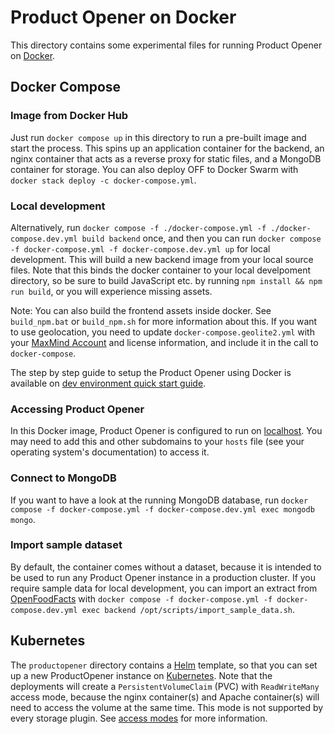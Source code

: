 # Product Opener on Docker

This directory contains some experimental files for running Product Opener on [Docker](https://docker.com).

## Docker Compose

### Image from Docker Hub

Just run `docker compose up` in this directory to run a pre-built image and start the process. This spins up an application container for the backend, an nginx container that acts as a reverse proxy for static files, and a MongoDB container for storage. You can also deploy OFF to Docker Swarm with `docker stack deploy -c docker-compose.yml`.

### Local development

Alternatively, run `docker compose -f ./docker-compose.yml -f ./docker-compose.dev.yml build backend` once, and then you can run `docker compose -f docker-compose.yml -f docker-compose.dev.yml up` for local development. This will build a new backend image from your local source files. Note that this binds the docker container to your local develpoment directory, so be sure to build JavaScript etc. by running `npm install && npm run build`, or you will experience missing assets.

Note: You can also build the frontend assets inside docker. See `build_npm.bat` or `build_npm.sh` for more information about this. If you want to use geolocation, you need to update `docker-compose.geolite2.yml` with your [MaxMind Account](https://blog.maxmind.com/2019/12/18/significant-changes-to-accessing-and-using-geolite2-databases/) and license information, and include it in the call to `docker-compose`.

The step by step guide to setup the Product Opener using Docker is available on [dev environment quick start guide](https://github.com/openfoodfacts/openfoodfacts-server/blob/main/installation/dev-environment-quick-start-guide.md).

### Accessing Product Opener

In this Docker image, Product Opener is configured to run on [localhost](http://world.productopener.localhost/). You may need to add this and other subdomains to your `hosts` file (see your operating system's documentation) to access it.

### Connect to MongoDB

If you want to have a look at the running MongoDB database, run `docker compose -f docker-compose.yml -f docker-compose.dev.yml exec mongodb mongo`.

### Import sample dataset

By default, the container comes without a dataset, because it is intended to be used to run any Product Opener instance in a production cluster. If you require sample data for local development, you can import an extract from [OpenFoodFacts](https://world.openfoodfacts.org) with `docker compose -f docker-compose.yml -f docker-compose.dev.yml exec backend /opt/scripts/import_sample_data.sh`.

## Kubernetes

The `productopener` directory contains a [Helm](https://helm.sh) template, so that you can set up a new ProductOpener instance on [Kubernetes](https://kubernetes.io). Note that the deployments will create a `PersistentVolumeClaim` (PVC) with `ReadWriteMany` access mode, because the nginx container(s) and Apache container(s) will need to access the volume at the same time. This mode is not supported by every storage plugin. See [access modes](https://kubernetes.io/docs/concepts/storage/persistent-volumes/#access-modes) for more information.
